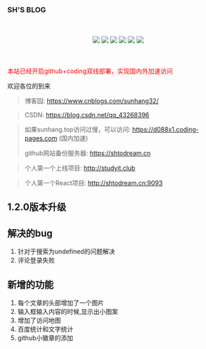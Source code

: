 ### SH'S BLOG

<p align="center" style="margin:50px 0;">
	<img src="https://img.shields.io/badge/language-html-blue" />
    <img src="https://img.shields.io/badge/build-passing-green"  />
    <img src="https://img.shields.io/badge/version-v1.0-informational" />
    <img src="https://img.shields.io/badge/codecov-60-red" />
    <img src="https://img.shields.io/badge/platform-ios%20%7C%20android%20%7C%20widdow%20%7C%20ipad-inactive"  />
    <img src="https://img.shields.io/badge/weibo-%40SH-blueviolet"  />
</p>

<div style="color:red;">本站已经开启github+coding双线部署，实现国内外加速访问</div>

欢迎各位的到来

> 博客园: https://www.cnblogs.com/sunhang32/

> CSDN: https://blog.csdn.net/qq_43268396

> 如果sunhang.top访问过慢，可以访问: https://d088x1.coding-pages.com (国内加速)
>
> github网站备份服务器: https://shtodream.cn

> 个人第一个上线项目: http://studyit.club

> 个人第一个React项目: http://shtodream.cn:9093

## 1.2.0版本升级

## 解决的bug
1. 针对于搜索为undefined的问题解决
2. 评论登录失败

## 新增的功能
1. 每个文章的头部增加了一个图片
2. 输入框输入内容的时候,显示出小图案
3. 增加了访问地图
4. 百度统计和文字统计
5. github小徽章的添加